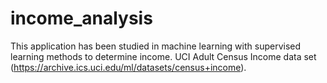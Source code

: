 # income_analysis
This application has been studied in machine learning with supervised learning methods to determine income. UCI Adult Census Income data set (https://archive.ics.uci.edu/ml/datasets/census+income).
